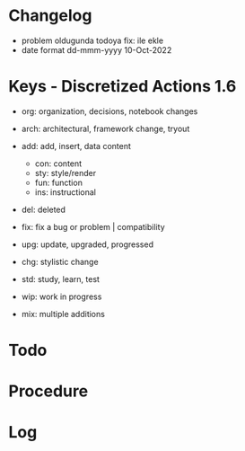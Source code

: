 # Changelog
- problem oldugunda todoya fix: ile ekle
- date format dd-mmm-yyyy 10-Oct-2022

# Keys - Discretized Actions 1.6
- org: organization, decisions, notebook changes
- arch: architectural, framework change, tryout

- add: add, insert, data content
    - con: content
    - sty: style/render
    - fun: function
    - ins: instructional

- del: deleted
- fix: fix a bug or problem | compatibility
- upg: update, upgraded, progressed
- chg: stylistic change

- std: study, learn, test
- wip: work in progress
- mix: multiple additions

# Todo

# Procedure


# Log 
